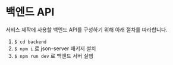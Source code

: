 # 백엔드 API

서비스 제작에 사용할 백엔드 API를 구성하기 위해 아래 절차를 따라합니다.

1. `$ cd backend`
2. `$ npm i` 로 json-server 패키지 설치
3. `$ npm run dev` 로 백엔드 서버 실행
